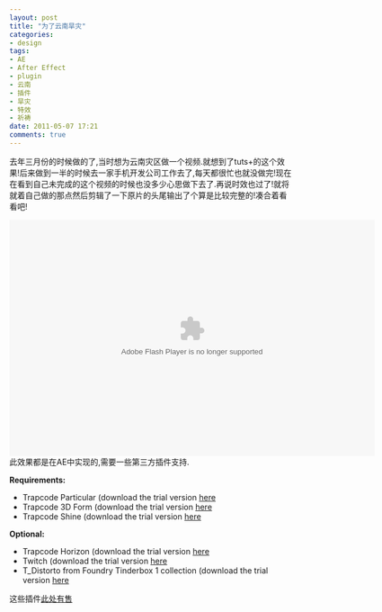 ```yaml
---
layout: post
title: "为了云南旱灾"
categories: 
- design
tags: 
- AE 
- After Effect 
- plugin 
- 云南 
- 插件 
- 旱灾 
- 特效 
- 祈祷
date: 2011-05-07 17:21 
comments: true
---
```

<p>去年三月份的时候做的了,当时想为云南灾区做一个视频.就想到了tuts+的这个效果!后来做到一半的时候去一家手机开发公司工作去了,每天都很忙也就没做完!现在在看到自己未完成的这个视频的时候也没多少心思做下去了.再说时效也过了!就将就着自己做的那点然后剪辑了一下原片的头尾输出了个算是比较完整的!凑合着看看吧!</p>

<div class="video-container"><embed type="application/x-shockwave-flash" width="650" height="420" src="http://www.tudou.com/v/sO17FMGRytA/&amp;rpid=2060991/v.swf" allowscriptaccess="always" allowfullscreen="true" wmode="opaque"></embed></div>
此效果都是在AE中实现的,需要一些第三方插件支持.

**Requirements:**

* Trapcode Particular (download the trial version [here](http://www.redgiantsoftware.com/downloads/trial-versions/) 
* Trapcode 3D Form (download the trial version [here](http://www.redgiantsoftware.com/downloads/trial-versions/) 
* Trapcode Shine (download the trial version [here](http://www.redgiantsoftware.com/downloads/trial-versions/)

**Optional:**

* Trapcode Horizon (download the trial version [here](http://www.redgiantsoftware.com/downloads/trial-versions/) 
* Twitch (download the trial version [here](http://www.videocopilot.net/products) 
* T_Distorto from Foundry Tinderbox 1 collection (download the trial version [here](http://bit.ly/fcao) 

这些插件[此处有售](http://item.taobao.com/item.htm?id=10292588450)
